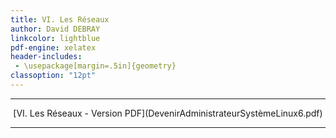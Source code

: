 ```yaml
---
title: VI. Les Réseaux
author: David DEBRAY
linkcolor: lightblue
pdf-engine: xelatex
header-includes:
 - \usepackage[margin=.5in]{geometry}
classoption: "12pt"
---
```

<link rel="icon" href="favicon.png" type="image/png" />




---

<p style="text-align: center"> [VI. Les Réseaux - Version PDF](DevenirAdministrateurSystèmeLinux6.pdf) </p>

---

